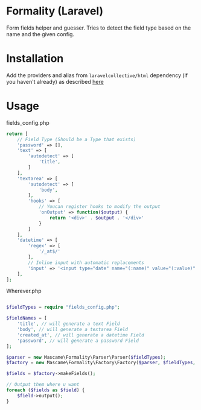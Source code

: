 # Formality (Laravel)

Form fields helper and guesser. Tries to detect the field type based on the name and the given config.

# Installation

Add the providers and alias from `laravelcollective/html` dependency (if you haven't already) as described [here](https://laravelcollective.com/docs/5.2/html)

# Usage

fields_config.php
```php
return [
    // Field Type (Should be a Type that exists)
    'password' => [],
    'text' => [
        'autodetect' => [
            'title',  
        ]
    ],
    'textarea' => [
        'autodetect' => [
            'body',  
        ],
        'hooks' => [
            // Youcan register hooks to modify the output
            'onOutput' => function($output) {
                return '<div>' . $output . '</div>'
            }
        ]
    ],
    'datetime' => [
        'regex' => [
            '/_at$/'
        ],
        // Inline input with automatic replacements
        'input' => '<input type="date" name="(:name)" value="(:value)" placeholder="(:label)">'
    ],
];
```

Wherever.php
```php

$fieldTypes = require "fields_config.php";

$fieldNames = [
    'title', // will generate a text Field
    'body', // will generate a textarea Field
    'created_at', // will generate a datetime Field
    'password', // will generate a password Field
];

$parser = new Mascame\Formality\Parser\Parser($fieldTypes);
$factory = new Mascame\Formality\Factory\Factory($parser, $fieldTypes, $fieldNames);

$fields = $factory->makeFields();

// Output them where u want
foreach ($fields as $field) {
    $field->output();
}

```